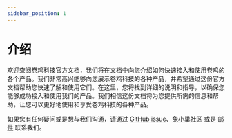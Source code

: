 ```yaml
---
sidebar_position: 1
---
```


# 介绍

欢迎查阅卷鸡科技官方文档，我们将在文档中向您介绍如何快速接入和使用卷鸡的各个产品。我们非常高兴能够向您展示卷鸡科技的各种产品，并希望通过这份官方文档帮助您快速了解和使用它们。在这里，您将找到详细的说明和指导，以确保您能够成功接入和使用我们的产品。我们相信这份文档将为您提供所需的信息和帮助，让您可以更好地使用和享受卷鸡科技的各种产品。

如果您有任何疑问或是想与我们沟通，请通过 [GitHub issue](https://github.com/juanjiTech/.github/issues/new)、[兔小巢社区](https://support.qq.com/products/459730) 或是 [邮件](mailto:contact@juanji.tech) 联系我们。
